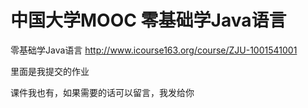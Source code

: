 # 中国大学MOOC 零基础学Java语言
零基础学Java语言 
http://www.icourse163.org/course/ZJU-1001541001

里面是我提交的作业

课件我也有，如果需要的话可以留言，我发给你
